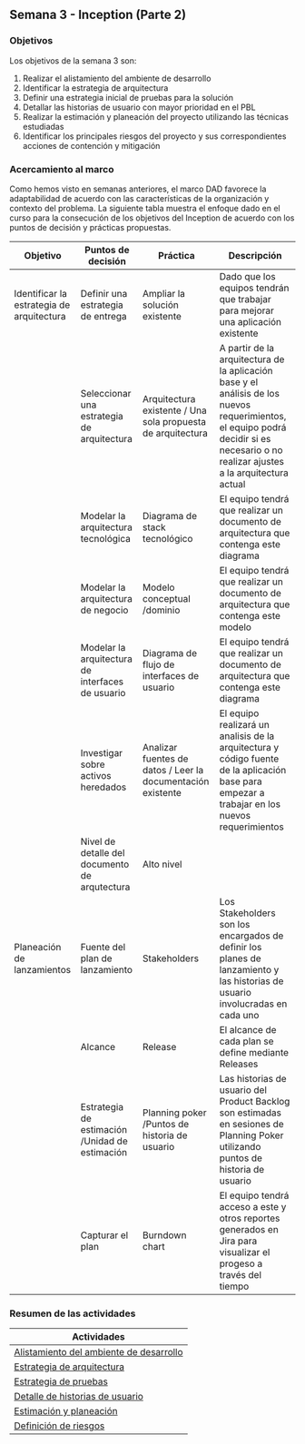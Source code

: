 ## Semana 3 - Inception (Parte 2)

### Objetivos

Los objetivos de la semana 3 son:

1. Realizar el alistamiento del ambiente de desarrollo
2. Identificar la estrategia de arquitectura
3. Definir una estrategia inicial de pruebas para la solución
4. Detallar las historias de usuario con mayor prioridad en el PBL
5. Realizar la estimación y planeación del proyecto utilizando las técnicas estudiadas
6. Identificar los principales riesgos del proyecto y sus correspondientes acciones de contención y mitigación 
 
### Acercamiento al marco

Como hemos visto en semanas anteriores, el marco DAD favorece la adaptabilidad de acuerdo con las características de la organización y contexto del problema. La siguiente tabla muestra el enfoque dado en el curso para la consecución de los objetivos del Inception de acuerdo con los puntos de decisión y prácticas propuestas.

| Objetivo                                  | Puntos de decisión                                        | Práctica                                                    | Descripción |
|-------------------------------------------|--------------------------------------------------|-------------------------------------------------------------|-------------|
| Identificar la estrategia de arquitectura | Definir una estrategia de entrega                | Ampliar la solución existente                               | Dado que los equipos tendrán que trabajar para mejorar una aplicación existente            |
|                                           | Seleccionar una estrategia de arquitectura       | Arquitectura existente / Una sola propuesta de arquitectura | A partir de la arquitectura de la aplicación base y el análisis de los nuevos requerimientos, el equipo podrá decidir si es necesario o no realizar ajustes a la arquitectura actual      |
|                                           | Modelar la arquitectura tecnológica              | Diagrama de stack tecnológico                               | El equipo tendrá que realizar un documento de arquitectura que contenga este diagrama             |
|                                           | Modelar la arquitectura de negocio               | Modelo conceptual /dominio                                  | El equipo tendrá que realizar un documento de arquitectura que contenga este modelo            |
|                                           | Modelar la arquitectura de interfaces de usuario | Diagrama de flujo de interfaces de usuario                  | El equipo tendrá que realizar un documento de arquitectura que contenga este diagrama            |
|                                           | Investigar sobre activos heredados               | Analizar fuentes de datos / Leer la documentación existente | El equipo realizará un analisis de la arquitectura y código fuente de la aplicación base para empezar a trabajar en los nuevos requerimientos            |
|                                           | Nivel de detalle del documento de arqutectura    | Alto nivel                                                  |             |
| Planeación de lanzamientos                | Fuente del plan de lanzamiento                   | Stakeholders                                         | Los Stakeholders son los encargados de definir los planes de lanzamiento y las historias de usuario involucradas en cada uno         |
|                                           | Alcance                                          | Release                                                     | El alcance de cada plan se define mediante Releases            |
|                                           | Estrategia de estimación /Unidad de estimación                        | Planning poker /Puntos de historia de usuario                                              | Las historias de usuario del Product Backlog son estimadas en sesiones de Planning Poker utilizando puntos de historia de usuario            |
|                                           | Capturar el plan                                 | Burndown chart                                              | El equipo tendrá acceso a este y otros reportes generados en Jira para visualizar el progeso a través del tiempo            |




### Resumen de las actividades

| Actividades   |
|---------------|
| [Alistamiento del ambiente de desarrollo](https://avargas20.github.io/MISW-Procesos/semanas/semana3/s3_alistamiento)  |
| [Estrategia de arquitectura](https://avargas20.github.io/MISW-Procesos/semanas/semana3/s3_arquitectura)  |
| [Estrategia de pruebas](https://avargas20.github.io/MISW-Procesos/semanas/semana3/s3_pruebas)  |
| [Detalle de historias de usuario](https://avargas20.github.io/MISW-Procesos/semanas/semana3/s3_detalle_hu)  |
| [Estimación y planeación](https://avargas20.github.io/MISW-Procesos/semanas/semana3/s3_planeacion)|
| [Definición de riesgos](https://avargas20.github.io/MISW-Procesos/semanas/semana3/s3_riesgos)|
